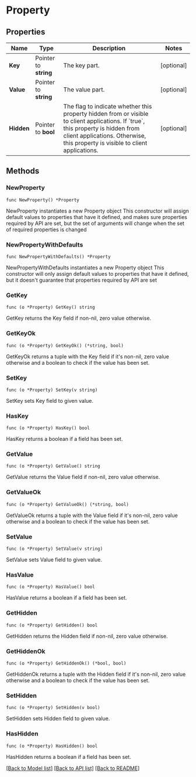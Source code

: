 # Property

## Properties

Name | Type | Description | Notes
------------ | ------------- | ------------- | -------------
**Key** | Pointer to **string** | The key part. | [optional] 
**Value** | Pointer to **string** | The value part. | [optional] 
**Hidden** | Pointer to **bool** | The flag to indicate whether this property hidden from or visible to client applications. If &#x60;true&#x60;, this property is hidden from client applications. Otherwise, this property is visible to client applications. | [optional] 

## Methods

### NewProperty

`func NewProperty() *Property`

NewProperty instantiates a new Property object
This constructor will assign default values to properties that have it defined,
and makes sure properties required by API are set, but the set of arguments
will change when the set of required properties is changed

### NewPropertyWithDefaults

`func NewPropertyWithDefaults() *Property`

NewPropertyWithDefaults instantiates a new Property object
This constructor will only assign default values to properties that have it defined,
but it doesn't guarantee that properties required by API are set

### GetKey

`func (o *Property) GetKey() string`

GetKey returns the Key field if non-nil, zero value otherwise.

### GetKeyOk

`func (o *Property) GetKeyOk() (*string, bool)`

GetKeyOk returns a tuple with the Key field if it's non-nil, zero value otherwise
and a boolean to check if the value has been set.

### SetKey

`func (o *Property) SetKey(v string)`

SetKey sets Key field to given value.

### HasKey

`func (o *Property) HasKey() bool`

HasKey returns a boolean if a field has been set.

### GetValue

`func (o *Property) GetValue() string`

GetValue returns the Value field if non-nil, zero value otherwise.

### GetValueOk

`func (o *Property) GetValueOk() (*string, bool)`

GetValueOk returns a tuple with the Value field if it's non-nil, zero value otherwise
and a boolean to check if the value has been set.

### SetValue

`func (o *Property) SetValue(v string)`

SetValue sets Value field to given value.

### HasValue

`func (o *Property) HasValue() bool`

HasValue returns a boolean if a field has been set.

### GetHidden

`func (o *Property) GetHidden() bool`

GetHidden returns the Hidden field if non-nil, zero value otherwise.

### GetHiddenOk

`func (o *Property) GetHiddenOk() (*bool, bool)`

GetHiddenOk returns a tuple with the Hidden field if it's non-nil, zero value otherwise
and a boolean to check if the value has been set.

### SetHidden

`func (o *Property) SetHidden(v bool)`

SetHidden sets Hidden field to given value.

### HasHidden

`func (o *Property) HasHidden() bool`

HasHidden returns a boolean if a field has been set.


[[Back to Model list]](../README.md#documentation-for-models) [[Back to API list]](../README.md#documentation-for-api-endpoints) [[Back to README]](../README.md)


